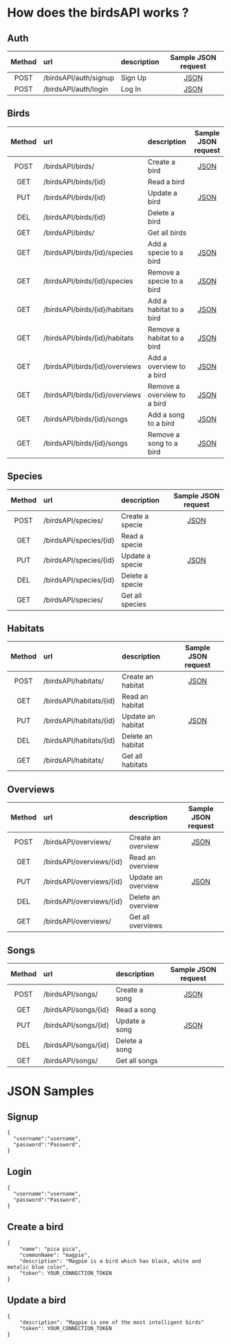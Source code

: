# How does the birdsAPI works ?

## Auth 
| Method  | url | description | Sample JSON request
| :---:  | :--- | :--- | :---: | 
| POST | /birdsAPI/auth/signup | Sign Up  | [JSON](#signup) |
| POST | /birdsAPI/auth/login | Log In  | [JSON](#login) |

## Birds
| Method  | url | description | Sample JSON request
| :---:  | :--- | :--- | :---: | 
| POST | /birdsAPI/birds/ | Create a bird  | [JSON](#create-a-bird) |
| GET | /birdsAPI/birds/{id} | Read a bird  |  |
| PUT | /birdsAPI/birds/{id} | Update a bird  | [JSON](#update-a-bird) |
| DEL | /birdsAPI/birds/{id} | Delete a bird  |  |
| GET | /birdsAPI/birds/ | Get all birds  |  |
| GET | /birdsAPI/birds/{id}/species | Add a specie to a bird  | [JSON](#Link) |
| GET | /birdsAPI/birds/{id}/species | Remove a specie to a bird  | [JSON](#Link) |
| GET | /birdsAPI/birds/{id}/habitats | Add a habitat to a bird  | [JSON](#Link) |
| GET | /birdsAPI/birds/{id}/habitats | Remove a habitat to a bird  | [JSON](#Link) |
| GET | /birdsAPI/birds/{id}/overviews | Add a overview to a bird  | [JSON](#Link) |
| GET | /birdsAPI/birds/{id}/overviews | Remove a overview to a bird  | [JSON](#Link) |
| GET | /birdsAPI/birds/{id}/songs | Add a song to a bird  | [JSON](#Link) |
| GET | /birdsAPI/birds/{id}/songs | Remove a song to a bird  | [JSON](#Link) |

## Species
| Method  | url | description | Sample JSON request
| :---:  | :--- | :--- | :---: | 
| POST | /birdsAPI/species/ | Create a specie | [JSON](#Link) |
| GET | /birdsAPI/species/{id} | Read a specie |  |
| PUT | /birdsAPI/species/{id} | Update a specie | [JSON](#Link) |
| DEL | /birdsAPI/species/{id} | Delete a specie |  |
| GET | /birdsAPI/species/ | Get all species |  |

## Habitats
| Method  | url | description | Sample JSON request
| :---:  | :--- | :--- | :---: | 
| POST | /birdsAPI/habitats/ | Create an habitat | [JSON](#Link) |
| GET | /birdsAPI/habitats/{id} | Read an habitat |  |
| PUT | /birdsAPI/habitats/{id} | Update an habitat | [JSON](#Link) |
| DEL | /birdsAPI/habitats/{id} | Delete an habitat |  |
| GET | /birdsAPI/habitats/ | Get all habitats  |  |

## Overviews
| Method  | url | description | Sample JSON request
| :---:  | :--- | :--- | :---: | 
| POST | /birdsAPI/overviews/ | Create an overview | [JSON](#Link) |
| GET | /birdsAPI/overviews/{id} | Read an overview |  |
| PUT | /birdsAPI/overviews/{id} | Update an overview | [JSON](#Link) |
| DEL | /birdsAPI/overviews/{id} | Delete an overview |  |
| GET | /birdsAPI/overviews/ | Get all overviews  |  |

## Songs
| Method  | url | description | Sample JSON request
| :---:  | :--- | :--- | :---: | 
| POST | /birdsAPI/songs/ | Create a song | [JSON](#Link) |
| GET | /birdsAPI/songs/{id} | Read a song |  |
| PUT | /birdsAPI/songs/{id} | Update a song | [JSON](#Link) |
| DEL | /birdsAPI/songs/{id} | Delete a song |  |
| GET | /birdsAPI/songs/ | Get all songs |  |

# JSON Samples

## Signup

```
{
  "username":"username",
  "password":"Password",
}
```

## Login


```
{
  "username":"username",
  "password":"Password",
}
```

## Create a bird
```
{
    "name": "pica pica",
    "commonName": "magpie", 
    "description": "Magpie is a bird which has black, white and metalic blue color",
    "token": YOUR_CONNECTION_TOKEN
}
```

## Update a bird
```
{
    "description": "Magpie is one of the most intelligent birds"
    "token": YOUR_CONNECTION_TOKEN
}
```

